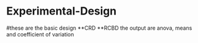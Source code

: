 # Experimental-Design
 #these are the basic design 
  **CRD
  **RCBD
  the output are anova, means and coefficient of variation
  
